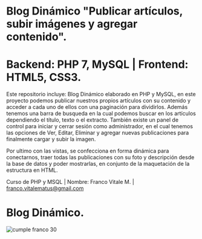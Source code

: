 # Blog Dinámico "Publicar artículos, subir imágenes y agregar contenido".

# Backend: PHP 7, MySQL | Frontend: HTML5, CSS3.

Este repositorio incluye: Blog Dinámico elaborado en PHP y MySQL, en este proyecto podemos publicar nuestros propios artículos con su contenido y acceder a cada uno
de ellos con una paginación para dividirlos. Además tenemos una barra de busqueda en la cual podemos buscar en los artículos dependiendo el título, texto o el extracto.
También existe un panel de control para iniciar y cerrar sesión como administrador, en el cual tenemos las opciones de Ver, Editar, Eliminar y agregar nuevas publicaciones para finalmente cargar y subir la imagen.

Por ultimo con las vistas, se confecciona en forma dinámica para conectarnos, traer todas las publicaciones con su foto y descripción desde la base de datos y poder mostrarlas, en conjunto de la maquetación de la estructura en HTML.

Curso de PHP y MSQL | Nombre: Franco Vitale M. | franco.vitalematus@gmail.com

# Blog Dinámico.

![cumple franco 30](https://user-images.githubusercontent.com/66401629/87844228-4ca24880-c889-11ea-89c7-acd07f389c37.jpeg)
